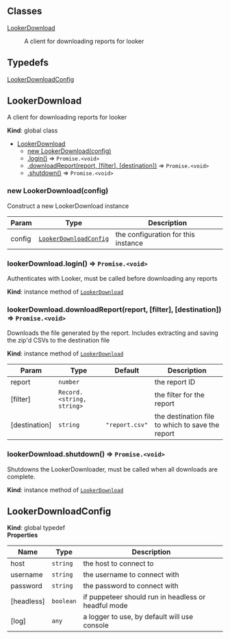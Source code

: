 ## Classes

<dl>
<dt><a href="#LookerDownload">LookerDownload</a></dt>
<dd><p>A client for downloading reports for looker</p>
</dd>
</dl>

## Typedefs

<dl>
<dt><a href="#LookerDownloadConfig">LookerDownloadConfig</a></dt>
<dd></dd>
</dl>

<a name="LookerDownload"></a>

## LookerDownload
A client for downloading reports for looker

**Kind**: global class  

* [LookerDownload](#LookerDownload)
    * [new LookerDownload(config)](#new_LookerDownload_new)
    * [.login()](#LookerDownload+login) ⇒ <code>Promise.&lt;void&gt;</code>
    * [.downloadReport(report, [filter], [destination])](#LookerDownload+downloadReport) ⇒ <code>Promise.&lt;void&gt;</code>
    * [.shutdown()](#LookerDownload+shutdown) ⇒ <code>Promise.&lt;void&gt;</code>

<a name="new_LookerDownload_new"></a>

### new LookerDownload(config)
Construct a new LookerDownload instance


| Param | Type | Description |
| --- | --- | --- |
| config | [<code>LookerDownloadConfig</code>](#LookerDownloadConfig) | the configuration for this instance |

<a name="LookerDownload+login"></a>

### lookerDownload.login() ⇒ <code>Promise.&lt;void&gt;</code>
Authenticates with Looker, must be called before downloading any reports

**Kind**: instance method of [<code>LookerDownload</code>](#LookerDownload)  
<a name="LookerDownload+downloadReport"></a>

### lookerDownload.downloadReport(report, [filter], [destination]) ⇒ <code>Promise.&lt;void&gt;</code>
Downloads the file generated by the report. Includes extracting and saving the
zip'd CSVs to the destination file

**Kind**: instance method of [<code>LookerDownload</code>](#LookerDownload)  

| Param | Type | Default | Description |
| --- | --- | --- | --- |
| report | <code>number</code> |  | the report ID |
| [filter] | <code>Record.&lt;string, string&gt;</code> |  | the filter for the report |
| [destination] | <code>string</code> | <code>&quot;report.csv&quot;</code> | the destination file to which to save the report |

<a name="LookerDownload+shutdown"></a>

### lookerDownload.shutdown() ⇒ <code>Promise.&lt;void&gt;</code>
Shutdowns the LookerDownloader, must be called when all downloads are complete.

**Kind**: instance method of [<code>LookerDownload</code>](#LookerDownload)  
<a name="LookerDownloadConfig"></a>

## LookerDownloadConfig
**Kind**: global typedef  
**Properties**

| Name | Type | Description |
| --- | --- | --- |
| host | <code>string</code> | the host to connect to |
| username | <code>string</code> | the username to connect with |
| password | <code>string</code> | the password to connect with |
| [headless] | <code>boolean</code> | if puppeteer should run in headless or headful mode |
| [log] | <code>any</code> | a logger to use, by default will use console |

